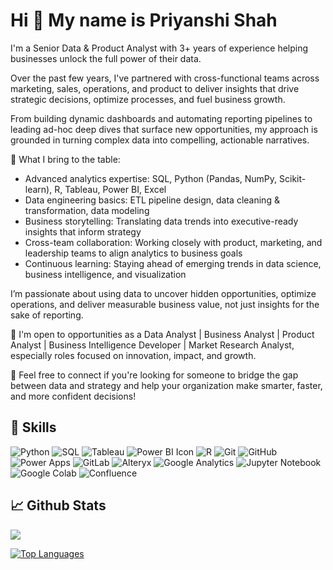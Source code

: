 Hi 👋 My name is Priyanshi Shah
================================

I'm a Senior Data & Product Analyst with 3+ years of experience helping businesses unlock the full power of their data.

Over the past few years, I've partnered with cross-functional teams across marketing, sales, operations, and product to deliver insights that drive strategic decisions, optimize processes, and fuel business growth.

From building dynamic dashboards and automating reporting pipelines to leading ad-hoc deep dives that surface new opportunities, my approach is grounded in turning complex data into compelling, actionable narratives.

🔎 What I bring to the table:
- Advanced analytics expertise: SQL, Python (Pandas, NumPy, Scikit-learn), R, Tableau, Power BI, Excel
- Data engineering basics: ETL pipeline design, data cleaning & transformation, data modeling
- Business storytelling: Translating data trends into executive-ready insights that inform strategy
- Cross-team collaboration: Working closely with product, marketing, and leadership teams to align analytics to business goals
- Continuous learning: Staying ahead of emerging trends in data science, business intelligence, and visualization

I’m passionate about using data to uncover hidden opportunities, optimize operations, and deliver measurable business value, not just insights for the sake of reporting.

🌟 I'm open to opportunities as a Data Analyst | Business Analyst | Product Analyst | Business Intelligence Developer | Market Research Analyst, especially roles focused on innovation, impact, and growth.

💬 Feel free to connect if you're looking for someone to bridge the gap between data and strategy and help your organization make smarter, faster, and more confident decisions!

## 🔧 Skills

![Python](https://img.shields.io/badge/-Python-F7CC41?style=flat-square&logo=Python)
![SQL](https://img.shields.io/badge/-SQL-black?style=flat-square&logo=SQL)
![Tableau](https://img.shields.io/badge/-Tableau-F80000?style=flat-square&logo=Tableau)
![Power BI Icon](path/to/your/icon.svg)
![R](https://img.shields.io/badge/-R-00599C?style=flat-square&logo=R)
![Git](https://img.shields.io/badge/-Git-black?style=flat-square&logo=git)
![GitHub](https://img.shields.io/badge/-GitHub-181717?style=flat-square&logo=github)
![Power Apps](https://img.shields.io/badge/-Power_Apps-black?style=flat-square&logo=PowerApps)
![GitLab](https://img.shields.io/badge/-GitLab-FCA121?style=flat-square&logo=gitlab)
![Alteryx](https://img.shields.io/badge/-Alteryx-00599C?style=flat-square&logo=Alteryx)
![Google Analytics](https://img.shields.io/badge/-Google_Analytics-F7CC41?style=flat-square&logo=GoogleAnalytics)
![Jupyter Notebook](https://img.shields.io/badge/-Jupyter_Notebook-00599C?style=flat-square&logo=JupyterNotebook)
![Google Colab](https://img.shields.io/badge/-Google_Colab-black?style=flat-square&logo=Google-Colab) 
![Confluence](https://img.shields.io/badge/-Confluence-F7CC41?style=flat-square&logo=Confluence)







## &#x1f4c8; Github Stats
<!--
<a href="http://www.github.com/Priyanshiishah"><img src="https://github-readme-stats.vercel.app/api?username=Priyanshiishah&show_icons=true&hide=&count_private=true&title_color=0891b2&text_color=ffffff&icon_color=0891b2&bg_color=1c1917&hide_border=true&show_icons=true" alt="Priyanshiishah's GitHub stats" /></a>
-->

<a href="http://www.github.com/Priyanshiishah"><img src="https://github-readme-streak-stats.herokuapp.com/?user=Priyanshiishah&stroke=ffffff&background=1c1917&ring=0891b2&fire=0891b2&currStreakNum=ffffff&currStreakLabel=0891b2&sideNums=ffffff&sideLabels=ffffff&dates=ffffff&hide_border=true" /></a>

<a href="https://github.com/Priyanshiishah" align="left"><img src="https://github-readme-stats.vercel.app/api/top-langs/?username=Priyanshiishah&langs_count=10&title_color=0891b2&text_color=ffffff&icon_color=0891b2&bg_color=1c1917&hide_border=true&locale=en&custom_title=Top%20%Languages" alt="Top Languages" /></a>

<!--
**Priyanshiishah/Priyanshiishah** is a ✨ _special_ ✨ repository because its `README.md` (this file) appears on your GitHub profile.

Here are some ideas to get you started:

- 🔭 I’m currently working on ...
- 🌱 I’m currently learning ...
- 👯 I’m looking to collaborate on ...
- 🤔 I’m looking for help with ...
- 💬 Ask me about ...
- 📫 How to reach me: ...
- 😄 Pronouns: ...
- ⚡ Fun fact: ...
-->
